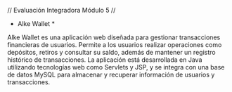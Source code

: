 // Evaluación Integradora Módulo 5 //


 * Alke Wallet *


Alke Wallet es una aplicación web diseñada para gestionar transacciones financieras de usuarios. Permite a los usuarios realizar operaciones como depósitos, retiros y consultar su saldo, además de mantener un registro histórico de transacciones. La aplicación está desarrollada en Java utilizando tecnologías web como Servlets y JSP, y se integra con una base de datos MySQL para almacenar y recuperar información de usuarios y transacciones.
